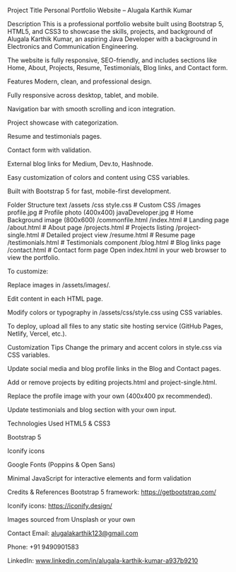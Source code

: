 Project Title
Personal Portfolio Website – Alugala Karthik Kumar

Description
This is a professional portfolio website built using Bootstrap 5, HTML5, and CSS3 to showcase the skills, projects, and background of Alugala Karthik Kumar, an aspiring Java Developer with a background in Electronics and Communication Engineering.

The website is fully responsive, SEO-friendly, and includes sections like Home, About, Projects, Resume, Testimonials, Blog links, and Contact form.

Features
Modern, clean, and professional design.

Fully responsive across desktop, tablet, and mobile.

Navigation bar with smooth scrolling and icon integration.

Project showcase with categorization.

Resume and testimonials pages.

Contact form with validation.

External blog links for Medium, Dev.to, Hashnode.

Easy customization of colors and content using CSS variables.

Built with Bootstrap 5 for fast, mobile-first development.

Folder Structure
text
/assets
  /css
    style.css           # Custom CSS
  /images
    profile.jpg         # Profile photo (400x400)
    javaDeveloper.jpg        # Home Background image (800x600)
/commonfile.html
/index.html             # Landing page
/about.html             # About page
/projects.html          # Projects listing
/project-single.html    # Detailed project view
/resume.html            # Resume page
/testimonials.html      # Testimonials component
/blog.html              # Blog links page
/contact.html           # Contact form page
Open index.html in your web browser to view the portfolio.

To customize:

Replace images in /assets/images/.

Edit content in each HTML page.

Modify colors or typography in /assets/css/style.css using CSS variables.

To deploy, upload all files to any static site hosting service (GitHub Pages, Netlify, Vercel, etc.).

Customization Tips
Change the primary and accent colors in style.css via CSS variables.

Update social media and blog profile links in the Blog and Contact pages.

Add or remove projects by editing projects.html and project-single.html.

Replace the profile image with your own (400x400 px recommended).

Update testimonials and blog section with your own input.

Technologies Used
HTML5 & CSS3

Bootstrap 5

Iconify icons

Google Fonts (Poppins & Open Sans)

Minimal JavaScript for interactive elements and form validation

Credits & References
Bootstrap 5 framework: https://getbootstrap.com/

Iconify icons: https://iconify.design/

Images sourced from Unsplash or your own

Contact
Email: alugalakarthik123@gmail.com

Phone: +91 9490901583

LinkedIn: www.linkedin.com/in/alugala-karthik-kumar-a937b9210



